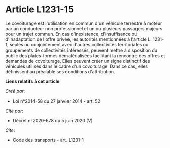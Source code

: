 # Article L1231-15

Le covoiturage est l'utilisation en commun d'un véhicule terrestre à moteur par un conducteur non professionnel et un ou
plusieurs passagers majeurs pour un trajet commun. En cas d'inexistence, d'insuffisance ou d'inadaptation de l'offre privée,
les autorités mentionnées à l'article L. 1231-1, seules ou conjointement avec d'autres collectivités territoriales ou
groupements de collectivités intéressés, peuvent mettre à disposition du public des plates-formes dématérialisées facilitant
la rencontre des offres et demandes de covoiturage. Elles peuvent créer un signe distinctif des véhicules utilisés dans le
cadre d'un covoiturage. Dans ce cas, elles définissent au préalable ses conditions d'attribution.

**Liens relatifs à cet article**

_Créé par_:

  - Loi n°2014-58 du 27 janvier 2014 - art. 52

_Cité par_:

  - Décret n°2020-678 du 5 juin 2020 (V)

_Cite_:

  - Code des transports - art. L1231-1
